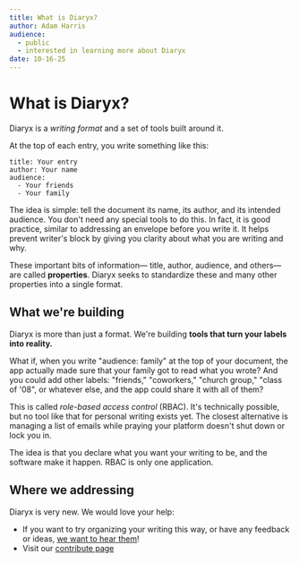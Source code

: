 ```yaml
---
title: What is Diaryx?
author: Adam Harris
audience:
  - public
  - interested in learning more about Diaryx
date: 10-16-25
---
```


# What is Diaryx?

Diaryx is a _writing format_ and a set of tools built around it.

At the top of each entry, you write something like this:

```
title: Your entry
author: Your name
audience:
  - Your friends
  - Your family
```

The idea is simple: tell the document its name, its author, and its intended audience. You don't need any special tools to do this. In fact, it is good practice, similar to addressing an envelope before you write it. It helps prevent writer's block by giving you clarity about what you are writing and why.

These important bits of information— title, author, audience, and others— are called **properties**. Diaryx seeks to standardize these and many other properties into a single format.

## What we're building

Diaryx is more than just a format. We're building **tools that turn your labels into reality.**

What if, when you write "audience: family" at the top of your document, the app actually made sure that your family got to read what you wrote? And you could add other labels: "friends," "coworkers," "church group," "class of '08", or whatever else, and the app could share it with all of them?

This is called _role-based access control_ (RBAC). It's technically possible, but no tool like that for personal writing exists yet. The closest alternative is managing a list of emails while praying your platform doesn't shut down or lock you in.

The idea is that you declare what you want your writing to be, and the software make it happen. RBAC is only one application.

## Where we addressing

Diaryx is very new. We would love your help:

- If you want to try organizing your writing this way, or have any feedback or ideas, [we want to hear them](mailto:contact@diaryx.org)!
- Visit our [contribute page](/contribute)
